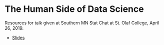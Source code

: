 # The Human Side of Data Science

Resources for talk given at Southern MN Stat Chat at St. Olaf College, April 26, 2019.

* [Slides](human-side-of-data-science.pdf)